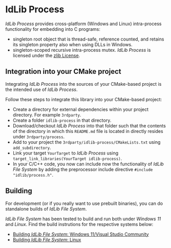 # IdLib Process
*IdLib Process* provides cross-platform (Windows and Linux) intra-process functionality for embedding into C programs:
- singleton root object that is thread-safe, reference counted, and retains its singleton property also when using DLLs in Windows.
- singleton-scoped recursive intra-process mutex.
*IdLib Process* is licensed under the [zlib License](LICENSE).

## Integration into your CMake project
Integrating *IdLib Process* into the sources of your CMake-based project is the intended use of *IdLib Process*.

Follow these steps to integrate this library into your CMake-based project:

- Create a directory for external dependencies within your project directory. For example `3rdparty`.
- Create a folder `idlib-process` in that directory.
- Download/checkout *IdLib Process* into that folder such that the contents of the directory in which this `README.md` file is located in directly resides under `3rdparty/process`.
- Add to your project the `3rdparty/idlib-process/CMakeLists.txt` using `add_subdirectory`.
- Link your target `YourTarget` to *IdLib Process* using `target_link_libraries(YourTarget idlib-process)`.
- In your C/C++ code, you now can include now the functionality of *IdLib File System* by adding the preprocessor include directive `#include "idlib/process.h"`.

## Building
For development (or if you really want to use prebuilt binaries), you can do standalone builds of *IdLib File System*.

*IdLib File System* has been tested to build and run both under *Windows 11* and *Linux*.
Find the build instrutions for the respective systems below:
- [Building *IdLib File System*: Windows 11/Visual Studio Community](building-under-windows-11-visual-studio-community-20222)
- [Building *IdLib File System*: Linux](building-under-linux)
